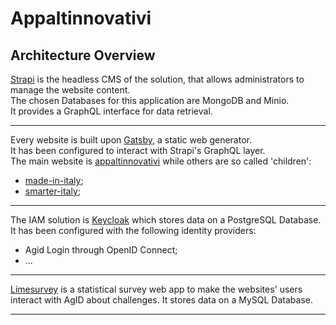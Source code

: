 # Appaltinnovativi

## Architecture Overview
[Strapi](https://strapi.io/documentation/) is the headless CMS of the solution, that allows administrators to manage the website content.  
The chosen Databases for this application are MongoDB and Minio.  
It provides a GraphQL interface for data retrieval.

---

Every website is built upon [Gatsby](https://www.gatsbyjs.com/docs/), a static web generator.  
It has been configured to interact with Strapi's GraphQL layer.  
The main website is [appaltinnovativi](appaltinnovativi/README.md) while others are so called 'children':
- [made-in-italy](made-in-italy/README.md);
- [smarter-italy](smarter-italy/README.md);

---

The IAM solution is [Keycloak](https://www.keycloak.org/documentation.html) which stores data on a PostgreSQL Database.
It has been configured with the following identity providers:
- Agid Login through OpenID Connect;
- ...

---

[Limesurvey](https://www.limesurvey.org/en/) is a statistical survey web app to make the websites' users interact with AgID about challenges.
It stores data on a MySQL Database.

---
